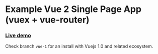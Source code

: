 # Example Vue 2 Single Page App (vuex + vue-router)

### [Live demo](http://crudkit.com/vue-spa/)

Check branch `vue-1` for an install with Vuejs 1.0 and related ecosystem.
